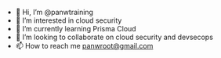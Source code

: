 - 👋 Hi, I’m @panwtraining
- 👀 I’m interested in cloud security
- 🌱 I’m currently learning Prisma Cloud
- 💞️ I’m looking to collaborate on cloud security and devsecops
- 📫 How to reach me panwroot@gmail.com

<!---
panwtraining/panwtraining is a ✨ special ✨ repository because its `README.md` (this file) appears on your GitHub profile.
You can click the Preview link to take a look at your changes.
--->

